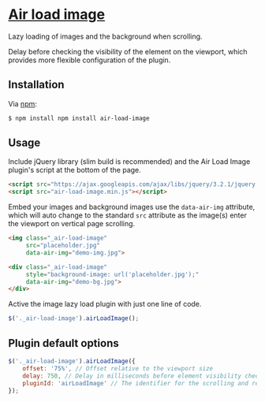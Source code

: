 # [Air load image](https://github.com/meroPush/air-load-image)

Lazy loading of images and the background when scrolling.

Delay before checking the visibility of the element on the viewport, which provides more flexible configuration of the plugin.

## Installation

Via [npm](https://www.npmjs.com/package/air-load-image):

```sh
$ npm install npm install air-load-image
```

## Usage

Include jQuery library (slim build is recommended) and the Air Load Image plugin's script at the bottom of the page.
```html
<script src="https://ajax.googleapis.com/ajax/libs/jquery/3.2.1/jquery.min.js"></script>
<script src="air-load-image.min.js"></script>
```

Embed your images and background images use the `data-air-img` attribute, which will auto change to the standard `src` attribute as the image(s) enter the viewport on vertical page scrolling.
```html
<img class="_air-load-image" 
     src="placeholder.jpg" 
     data-air-img="demo-img.jpg">

<div class="_air-load-image" 
     style="background-image: url('placeholder.jpg');" 
     data-air-img="demo-bg.jpg">
</div>
```

Active the image lazy load plugin with just one line of code.
```javascript
$('._air-load-image').airLoadImage();
```

## Plugin default options
```javascript
$('._air-load-image').airLoadImage({
    offset: '75%', // Offset relative to the viewport size
    delay: 750, // Delay in milliseconds before element visibility check
    pluginId: 'airLoadImage' // The identifier for the scrolling and resizing events
});
```

